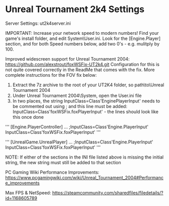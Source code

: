 # Unreal Tournament 2k4 Settings

Server Settings: ut2k4server.ini

IMPORTANT: Increase your network speed to modern numbers! Find your game's install folder, and edit System\User.ini.
Look for the [Engine.Player] section, and for both Speed numbers below, add two 0's - e.g. mulitply by 100. 

Improved widescreen support for Unreal Tournament 2004: https://github.com/alexstrout/foxWSFix-UT2k4.git
Configuration for this is not quite covered correctly in the ReadMe that comes with the fix. More complete instructions for the FOV fix below:
  1. Extract the 7z archive to the root of your UT2K4 folder, so path\to\Unreal Tournament 2004
  2. Under Unreal Tournament 2004\System, open the User.ini file
  3. In two places, the string InputClass=Class'EnginePlayerInput' needs to be commented out using ; and this line must be added: InputClass=Class'foxWSFix.foxPlayerInput' - the lines should look like this once done

  '''
  [Engine.PlayerController]
  ...
  ;InputClass=Class'Engine.PlayerInput'
  InputClass=Class'foxWSFix.foxPlayerInput'
  '''
  
  '''
  [UnrealGame.UnrealPlayer]
  ...
  ;InputClass=Class'Engine.PlayerInput'
  InputClass=Class'foxWSFix.foxPlayerInput'
  '''
  
  NOTE: If either of the sections in the INI file listed above is missing the initial string, the new string must still be added to that section
  
PC Gaming Wiki Performance Improvements: https://www.pcgamingwiki.com/wiki/Unreal_Tournament_2004#Performance_improvements

Max FPS & NetSpeed: https://steamcommunity.com/sharedfiles/filedetails/?id=1168605789
